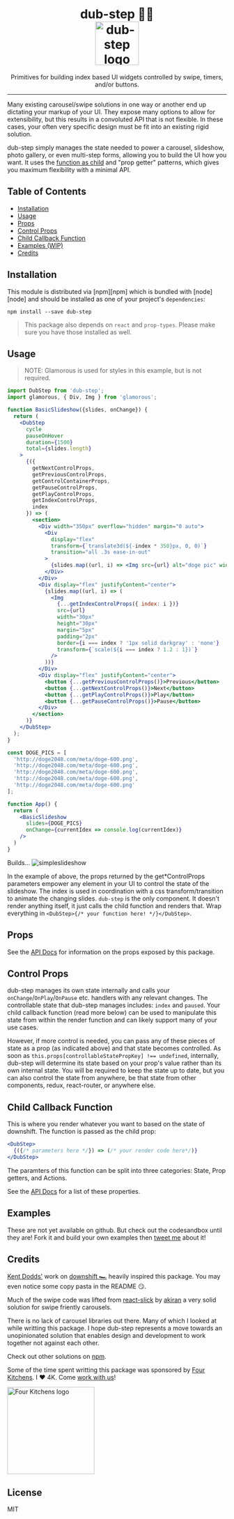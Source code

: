 <h1 align="center">
  dub-step 🕺🏽
    </br>
    <img src="https://user-images.githubusercontent.com/1127238/30524706-690c72e0-9bad-11e7-9feb-4c76f572bdfc.png" alt="dub-step logo" title="dub-step logo" width="100">
</h1>
<p align="center">Primitives for building index based UI widgets controlled by swipe, timers, and/or buttons.</p>
<hr />

Many existing carousel/swipe solutions in one way or another end up dictating your markup of your UI. They expose many options to allow for extensibility, but this results in a convoluted API that is not flexible. In these cases, your often very specific design must be fit into an existing rigid solution.

dub-step simply manages the state needed to power a carousel, slideshow, photo gallery, or even multi-step forms, allowing you to build the UI how you want. It uses the [function as child](https://medium.com/merrickchristensen/function-as-child-components-5f3920a9ace9) and "prop getter" patterns, which gives you maximum flexibility with a minimal API.

## Table of Contents

* [Installation](#installation)
* [Usage](#usage)
* [Props](#props)
* [Control Props](#control-props)
* [Child Callback Function](#child-callback-function)
* [Examples (WIP)](#examples)
* [Credits](#credits)

## Installation

This module is distributed via [npm][npm] which is bundled with [node][node] and
should be installed as one of your project's `dependencies`:

```
npm install --save dub-step
```

> This package also depends on `react` and `prop-types`. Please make sure you
> have those installed as well.

## Usage
> NOTE: Glamorous is used for styles in this example, but is not required.

```jsx
import DubStep from 'dub-step';
import glamorous, { Div, Img } from 'glamorous';

function BasicSlideshow({slides, onChange}) {
  return (
    <DubStep
      cycle
      pauseOnHover
      duration={1500}
      total={slides.length}
    >
      {({
        getNextControlProps,
        getPreviousControlProps,
        getControlContainerProps,
        getPauseControlProps,
        getPlayControlProps,
        getIndexControlProps,
        index
      }) => (
        <section>
          <Div width="350px" overflow="hidden" margin="0 auto">
            <Div
              display="flex"
              transform={`translate3d(${-index * 350}px, 0, 0)`}
              transition="all .3s ease-in-out"
            >
              {slides.map((url, i) => <Img src={url} alt="doge pic" width="100%" height="100%" />)}
            </Div>
          </Div>
          <Div display="flex" justifyContent="center">
            {slides.map((url, i) => (
              <Img
                {...getIndexControlProps({ index: i })}
                src={url}
                width="30px"
                height="30px"
                margin="5px"
                padding="2px"
                border={i === index ? '1px solid darkgray' : 'none'}
                transform={`scale(${i === index ? 1.2 : 1})`}
              />
            ))}
          </Div>
          <Div display="flex" justifyContent="center">
            <button {...getPreviousControlProps()}>Previous</button>
            <button {...getNextControlProps()}>Next</button>
            <button {...getPlayControlProps()}>Play</button>
            <button {...getPauseControlProps()}>Pause</button>
          </Div>
        </section>
      )}
    </DubStep>
  );
}

const DOGE_PICS = [
  'http://doge2048.com/meta/doge-600.png',
  'http://doge2048.com/meta/doge-600.png',
  'http://doge2048.com/meta/doge-600.png',
  'http://doge2048.com/meta/doge-600.png',
  'http://doge2048.com/meta/doge-600.png'
];

function App() {
  return (
    <BasicSlideshow
      slides={DOGE_PICS}
      onChange={currentIdex => console.log(currentIdex)}
    />
  )
}
```
Builds...
![simpleslideshow](https://user-images.githubusercontent.com/1127238/30525038-b6b6cd5a-9bb3-11e7-9699-cac9f0bed3d2.gif)

In the example of above, the props returned by the get*ControlProps parameters empower any element in your UI to control the state of the slideshow. The index is used in coordination with a css transform/transition to animate the changing slides. 
`dub-step` is the only component. It doesn't render anything itself, it just calls the child function and renders that. Wrap everything in `<DubStep>{/* your function here! */}</DubStep>`.

## Props

See the [API Docs]() for information on the props exposed by this package.

## Control Props

dub-step manages its own state internally and calls your `onChange`/`OnPlay`/`OnPause` etc. handlers with any relevant changes. The controllable state that dub-step manages includes: `index` and `paused`. Your child callback function (read more below) can be used to manipulate this state from within the render function and can likely support many of your use cases.

However, if more control is needed, you can pass any of these pieces of state as a prop (as indicated above) and that state becomes controlled. As soon as `this.props[controllableStatePropKey] !== undefined`, internally, dub-step will determine its state based on your prop's value rather than its own internal state. You will be required to keep the state up to date, but you can also control the state from anywhere, be that state from other components, redux, react-router, or anywhere else.

## Child Callback Function
This is where you render whatever you want to based on the state of downshift. The function is passed as the child prop:
```jsx
<DubStep>
  {({/* parameters here */}) => (/* your render code here*/)}
</DubStep>
```

The paramters of this function can be split into three categories: State, Prop getters, and Actions.

See the [API Docs]() for a list of these properties.

## Examples
These are not yet available on github. But check out the codesandbox until they are! Fork it and build your own examples then [tweet me](https://twitter.com/lukeherrington) about it!

## Credits

[Kent Dodds'](github.com/kentcdodds) work on [downshift 🏎](https://github.com/paypal/downshift/) heavily inspired this package. You may even notice some copy pasta in the README 😏.

Much of the swipe code was lifted from [react-slick](https://github.com/akiran/react-slick/) by [akiran](https://github.com/akiran) a very solid solution for swipe friently carousels.

There is no lack of carousel libraries out there. Many of which I looked at while writting this package. I hope dub-step represents a move towards an unopinionated solution that enables design and development to work together not against each other.

Check out other solutions on [npm](https://www.npmjs.com/search?q=carousel%20swipe%20react&page=1&ranking=optimal).

Some of the time spent writting this package was sponsored by [Four Kitchens](https://www.fourkitchens.com/). I ❤️ 4K. Come [work with us](https://www.fourkitchens.com/careers/)!

<a href="https://www.fourkitchens.com">
  <img src="https://www.fourkitchens.com/wp-content/themes/twentysixteen-4k/img/logos/4k-logo.svg" alt="Four Kitchens logo" title="4K logo" width="200">
</a>

## License
MIT
